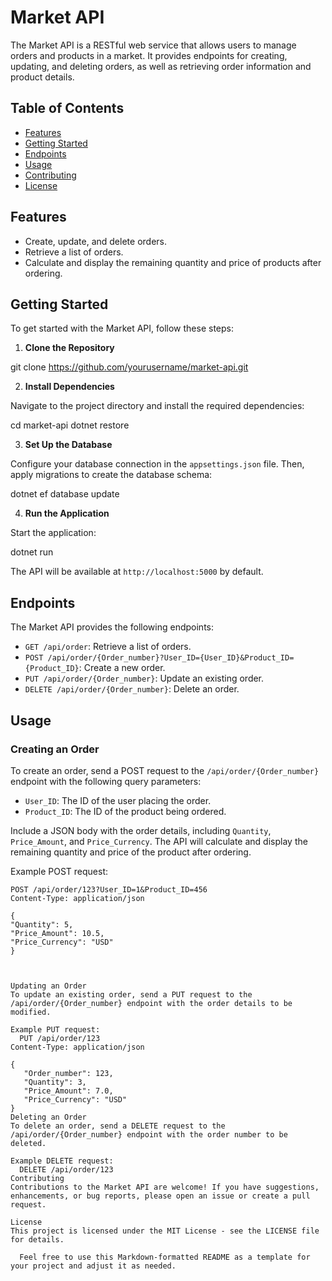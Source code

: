 # Market API

The Market API is a RESTful web service that allows users to manage orders and products in a market. It provides endpoints for creating, updating, and deleting orders, as well as retrieving order information and product details.

## Table of Contents

- [Features](#features)
- [Getting Started](#getting-started)
- [Endpoints](#endpoints)
- [Usage](#usage)
- [Contributing](#contributing)
- [License](#license)

## Features

- Create, update, and delete orders.
- Retrieve a list of orders.
- Calculate and display the remaining quantity and price of products after ordering.

## Getting Started

To get started with the Market API, follow these steps:

1. **Clone the Repository**

  git clone https://github.com/yourusername/market-api.git

2. **Install Dependencies**

Navigate to the project directory and install the required dependencies:

  cd market-api
  dotnet restore

3. **Set Up the Database**

Configure your database connection in the `appsettings.json` file. Then, apply migrations to create the database schema:

  dotnet ef database update

4. **Run the Application**

Start the application:

  dotnet run

The API will be available at `http://localhost:5000` by default.

## Endpoints

The Market API provides the following endpoints:

- `GET /api/order`: Retrieve a list of orders.
- `POST /api/order/{Order_number}?User_ID={User_ID}&Product_ID={Product_ID}`: Create a new order.
- `PUT /api/order/{Order_number}`: Update an existing order.
- `DELETE /api/order/{Order_number}`: Delete an order.

## Usage

### Creating an Order

To create an order, send a POST request to the `/api/order/{Order_number}` endpoint with the following query parameters:

- `User_ID`: The ID of the user placing the order.
- `Product_ID`: The ID of the product being ordered.

Include a JSON body with the order details, including `Quantity`, `Price_Amount`, and `Price_Currency`. The API will calculate and display the remaining quantity and price of the product after ordering.

Example POST request:

```http
POST /api/order/123?User_ID=1&Product_ID=456
Content-Type: application/json

{
"Quantity": 5,
"Price_Amount": 10.5,
"Price_Currency": "USD"
}



Updating an Order
To update an existing order, send a PUT request to the /api/order/{Order_number} endpoint with the order details to be modified.

Example PUT request:
  PUT /api/order/123
Content-Type: application/json

{
   "Order_number": 123,
   "Quantity": 3,
   "Price_Amount": 7.0,
   "Price_Currency": "USD"
}
Deleting an Order
To delete an order, send a DELETE request to the /api/order/{Order_number} endpoint with the order number to be deleted.

Example DELETE request:
  DELETE /api/order/123
Contributing
Contributions to the Market API are welcome! If you have suggestions, enhancements, or bug reports, please open an issue or create a pull request.

License
This project is licensed under the MIT License - see the LICENSE file for details.

  Feel free to use this Markdown-formatted README as a template for your project and adjust it as needed.

